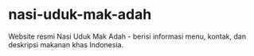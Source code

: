 # nasi-uduk-mak-adah
Website resmi Nasi Uduk Mak Adah - berisi informasi menu, kontak, dan deskripsi makanan khas Indonesia.
